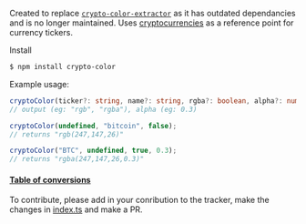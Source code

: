 Created to replace [`crypto-color-extractor`](https://www.npmjs.com/package/crypto-color-extractor) as it has outdated dependancies and is no longer maintained.
Uses [cryptocurrencies](https://www.npmjs.com/package/cryptocurrencies) as a reference point for currency tickers.

Install
```bash
$ npm install crypto-color
```

Example usage:
```ts
cryptoColor(ticker?: string, name?: string, rgba?: boolean, alpha?: number);
// output (eg: "rgb", "rgba"), alpha (eg: 0.3)

cryptoColor(undefined, "bitcoin", false);
// returns "rgb(247,147,26)"

cryptoColor("BTC", undefined, true, 0.3);
// returns "rgba(247,147,26,0.3)"
```

#### [Table of conversions](./tracker.md)
To contribute, please add in your conribution to the tracker, make the changes in [index.ts](./src/index.ts) and make a PR.
